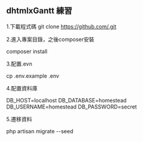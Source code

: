 
## dhtmlxGantt 練習

1.下載程式碼
git clone https://github.com/.git

2.進入專案目錄，之後composer安裝

composer install

3.配置.evn

cp .env.example .env

4.配置資料庫

DB_HOST=localhost
DB_DATABASE=homestead
DB_USERNAME=homestead
DB_PASSWORD=secret

5.遷移資料

php artisan migrate --seed


  
